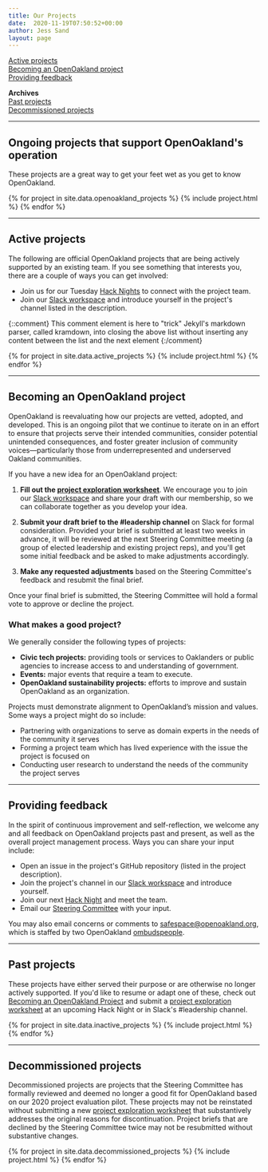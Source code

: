```yaml
---
title: Our Projects
date:  2020-11-19T07:50:52+00:00
author: Jess Sand
layout: page
---
```



[Active projects](#ongoing-projects-that-support-openoaklands-operation)  
[Becoming an OpenOakland project](#becoming-an-openoakland-project)  
[Providing feedback](#providing-feedback)  

**Archives**  
[Past projects](#past-projects)  
[Decommissioned projects](#decommissioned-projects)  

---

## Ongoing projects that support OpenOakland's operation

These projects are a great way to get your feet wet as you get to know OpenOakland.

{% for project in site.data.openoakland_projects %}
{% include project.html %}
{% endfor %}   

---

## Active projects

The following are official OpenOakland projects that are being actively supported by an existing team. If you see something that interests you, there are a couple of ways you can get involved:

- Join us for our Tuesday [Hack Nights](https://www.meetup.com/OpenOakland/events/) to connect with the project team.
- Join our [Slack workspace](http://slack.openoakland.org/) and introduce yourself in the project's channel listed in the description.

{::comment}
This comment element is here to "trick" Jekyll's markdown parser, called kramdown, into closing the above list without inserting any content between the list and the next element
{:/comment}

{% for project in site.data.active_projects %}
{% include project.html %}
{% endfor %}

---

## Becoming an OpenOakland project

OpenOakland is reevaluating how our projects are vetted, adopted, and developed. This is an ongoing pilot that we continue to iterate on in an effort to ensure that projects serve their intended communities, consider potential unintended consequences, and foster greater inclusion of community voices—particularly those from underrepresented and underserved Oakland communities.

If you have a new idea for an OpenOakland project:

1. **Fill out the [project exploration worksheet](https://docs.google.com/document/d/1k24P9JiAUEzJLPFRDjVh7aRZexax6NUhfPFLSI3R80M/edit?usp=sharing)**. We encourage you to join our [Slack workspace](http://slack.openoakland.org/) and share your draft with our membership, so we can collaborate together as you develop your idea.

2. **Submit your draft brief to the #leadership channel** on Slack for formal consideration. Provided your brief is submitted at least two weeks in advance, it will be reviewed at the next Steering Committee meeting (a group of elected leadership and existing project reps), and you'll get some initial feedback and be asked to make adjustments accordingly.

3. **Make any requested adjustments** based on the Steering Committee's feedback and resubmit the final brief.

Once your final brief is submitted, the Steering Committee will hold a formal vote to approve or decline the project.

### What makes a good project?

We generally consider the following types of projects:

- **Civic tech projects:** providing tools or services to Oaklanders or public agencies to increase access to and understanding of government.
- **Events:** major events that require a team to execute.
- **OpenOakland sustainability projects:** efforts to improve and sustain OpenOakland as an organization.

Projects must demonstrate alignment to OpenOakland’s mission and values. Some ways a project might do so include:

- Partnering with organizations to serve as domain experts in the needs of the community it serves
- Forming a project team which has lived experience with the issue the project is focused on
- Conducting user research to understand the needs of the community the project serves

---

## Providing feedback

In the spirit of continuous improvement and self-reflection, we welcome any and all feedback on OpenOakland projects past and present, as well as the overall project management process. Ways you can share your input include:

- Open an issue in the project's GitHub repository (listed in the project description).
- Join the project's channel in our [Slack workspace](http://slack.openoakland.org/) and introduce yourself.
- Join our next [Hack Night](https://www.meetup.com/OpenOakland/events/) and meet the team.
- Email our [Steering Committee](mailto:steering@openoakland.org) with your input.

You may also email concerns or comments to <safespace@openoakland.org>, which is staffed by two OpenOakland [ombudspeople](https://docs.google.com/document/d/1QR-fr1WnmXkZoVNmWnZ9drzfmaZoPkodEOx-PkExt94/edit#heading=h.3t0te9n2wr7m).

---

## Past projects

These projects have either served their purpose or are otherwise no longer actively supported. If you'd like to resume or adapt one of these, check out [Becoming an OpenOakland Project](#becoming-an-openoakland-project) and submit a [project exploration worksheet](https://docs.google.com/document/d/1k24P9JiAUEzJLPFRDjVh7aRZexax6NUhfPFLSI3R80M/edit?usp=sharing) at an upcoming Hack Night or in Slack's #leadership channel.

{% for project in site.data.inactive_projects %}
{% include project.html %}
{% endfor %}

---

## Decommissioned projects

Decommissioned projects are projects that the Steering Committee has formally reviewed and deemed no longer a good fit for OpenOakland based on our 2020 project evaluation pilot. These projects may not be reinstated without submitting a new [project exploration worksheet](https://docs.google.com/document/d/1k24P9JiAUEzJLPFRDjVh7aRZexax6NUhfPFLSI3R80M/edit?usp=sharing) that substantively addresses the original reasons for discontinuation. Project briefs that are declined by the Steering Committee twice may not be resubmitted without substantive changes.


{% for project in site.data.decommissioned_projects %}
{% include project.html %}
{% endfor %}
